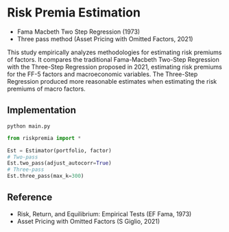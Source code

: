 # Risk Premia Estimation
- Fama Macbeth Two Step Regression (1973)
- Three pass method (Asset Pricing with Omitted Factors, 2021)

This study empirically analyzes methodologies for estimating risk premiums of factors. It compares the traditional Fama-Macbeth Two-Step Regression with the Three-Step Regression proposed in 2021, estimating risk premiums for the FF-5 factors and macroeconomic variables. The Three-Step Regression produced more reasonable estimates when estimating the risk premiums of macro factors.


## Implementation
```shell
python main.py
```
```python
from riskpremia import *

Est = Estimator(portfolio, factor)
# Two-pass
Est.two_pass(adjust_autocorr=True)
# Three-pass
Est.three_pass(max_k=300)
```

## Reference
- Risk, Return, and Equilibrium: Empirical Tests (EF Fama, 1973)
- Asset Pricing with Omitted Factors (S Giglio, 2021)
